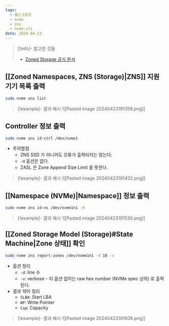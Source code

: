 ```yaml
---
tags:
  - 쉘스크립트
  - nvme
  - zns
  - nvme-cli
date: 2024-04-23
---
```

> [!info]- 참고한 것들
> - [Zoned Storage 공식 문서](https://zonedstorage.io/docs/tools/zns)

## [[Zoned Namespaces, ZNS (Storage)|ZNS]] 지원 기기 목록 출력

```bash
sudo nvme zns list
```

> [!example]- 결과 예시
> ![[Pasted image 20240423191359.png]]
## Controller 정보 출력

```bash
sudo nvme zns id-ctrl /dev/nvme1
```

- 주의할점
	- ZNS SSD 가 아니어도 오류가 출력되지는 않는다.
	- `-H` 옵션은 없다.
	- ZASL 은 Zone Append Size Limit 을 뜻한다.

> [!example]- 결과 예시
> ![[Pasted image 20240423191432.png]]

## [[Namespace (NVMe)|Namespace]] 정보 출력

```bash
sudo nvme zns id-ns /dev/nvme1n1 -H
```

> [!example]- 결과 예시
> ![[Pasted image 20240423191530.png]]
## [[Zoned Storage Model (Storage)#State Machine|Zone 상태]] 확인

```bash
sudo nvme zns report-zones /dev/nvme1n1 -d 10 -v
```

- 옵션 정리
	- `-d`: line 수
	- `-v`: verbose - 이 옵션 없이는 raw hex number (NVMe spec 상의) 로 출력된다.
- 결과 약어 정리
	- `SLBA`: Start LBA
	- `WP`: Write Pointer
	- `Cap`: Capacity

> [!example]- 결과 예시
> ![[Pasted image 20240423191608.png]]